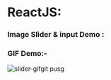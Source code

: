 # ReactJS:
### Image Slider & input Demo : 

### GIF Demo:-

![slider-gif](documentation/Slider.gif)git pusg